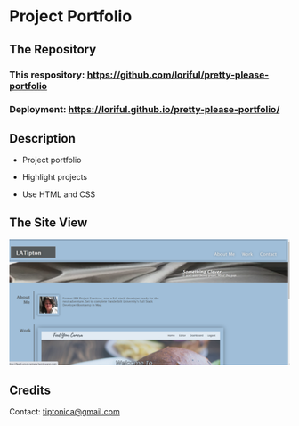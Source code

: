 # **Project Portfolio**

## **The Repository**
### This respository:  https://github.com/loriful/pretty-please-portfolio
### Deployment:  https://loriful.github.io/pretty-please-portfolio/



## **Description**

- Project portfolio

- Highlight projects

- Use HTML and CSS


## **The Site View**

<p align="center">
  <img src="./assets/images/mock-up.png" alt="Web Page Mock-UP" ></a>
</p>

## **Credits**

Contact:  tiptonica@gmail.com
